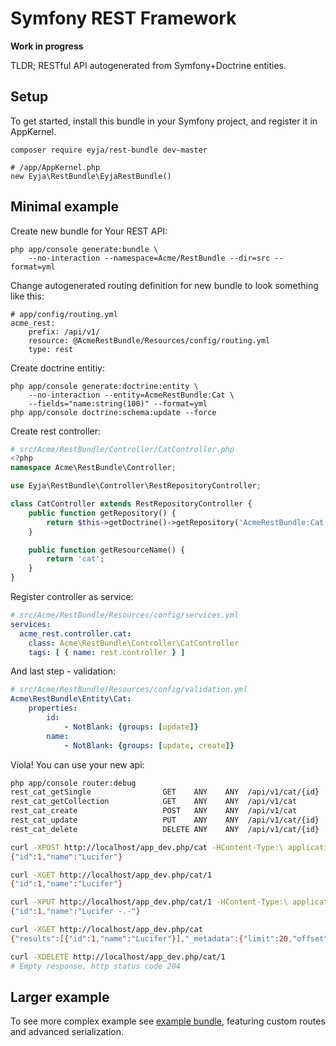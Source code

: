 # Symfony REST Framework

**Work in progress**

TLDR; RESTful API autogenerated from Symfony+Doctrine entities.

## Setup

To get started, install this bundle in your Symfony project, and register it in AppKernel.

    composer require eyja/rest-bundle dev-master

    # /app/AppKernel.php
    new Eyja\RestBundle\EyjaRestBundle()

## Minimal example

Create new bundle for Your REST API:

    php app/console generate:bundle \
        --no-interaction --namespace=Acme/RestBundle --dir=src --format=yml

Change autogenerated routing definition for new bundle to look something like this:
  
```
# app/config/routing.yml
acme_rest:
    prefix: /api/v1/
    resource: @AcmeRestBundle/Resources/config/routing.yml
    type: rest
```

Create doctrine entitiy:

```
php app/console generate:doctrine:entity \
    --no-interaction --entity=AcmeRestBundle:Cat \
    --fields="name:string(100)" --format=yml
php app/console doctrine:schema:update --force
```

Create rest controller:

```php
# src/Acme/RestBundle/Controller/CatController.php
<?php
namespace Acme\RestBundle\Controller;

use Eyja\RestBundle\Controller\RestRepositoryController;

class CatController extends RestRepositoryController {
    public function getRepository() {
        return $this->getDoctrine()->getRepository('AcmeRestBundle:Cat');
    }

    public function getResourceName() {
        return 'cat';
    }
}
```

Register controller as service:

```yml
# src/Acme/RestBundle/Resources/config/services.yml
services:
  acme_rest.controller.cat:
    class: Acme\RestBundle\Controller\CatController
    tags: [ { name: rest.controller } ]
```

And last step - validation:

```yml
# src/Acme/RestBundle/Resources/config/validation.yml
Acme\RestBundle\Entity\Cat:
    properties:
        id:
            - NotBlank: {groups: [update]}
        name:
            - NotBlank: {groups: [update, create]}
```

Viola! You can use your new api:

```bash
php app/console router:debug
rest_cat_getSingle                GET    ANY    ANY  /api/v1/cat/{id}
rest_cat_getCollection            GET    ANY    ANY  /api/v1/cat
rest_cat_create                   POST   ANY    ANY  /api/v1/cat
rest_cat_update                   PUT    ANY    ANY  /api/v1/cat/{id}
rest_cat_delete                   DELETE ANY    ANY  /api/v1/cat/{id}

curl -XPOST http://localhost/app_dev.php/cat -HContent-Type:\ application/json -d'{"name":"Lucifer"}'
{"id":1,"name":"Lucifer"}

curl -XGET http://localhost/app_dev.php/cat/1
{"id":1,"name":"Lucifer"}

curl -XPUT http://localhost/app_dev.php/cat/1 -HContent-Type:\ application/json -d'{"name":"Lucifer -.-"}'
{"id":1,"name":"Lucifer -.-"}

curl -XGET http://localhost/app_dev.php/cat
{"results":[{"id":1,"name":"Lucifer"}],"_metadata":{"limit":20,"offset":0,"total":1}}

curl -XDELETE http://localhost/app_dev.php/cat/1
# Empty response, http status code 204
```

## Larger example

To see more complex example see [example bundle](https://github.com/Eyjafjallajokull/symfony-rest-demo-bundle), 
featuring custom routes and advanced serialization.
